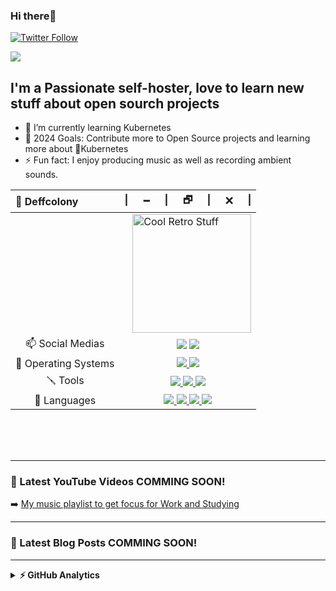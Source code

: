### Hi there👋

<!-- [![Website](https://img.shields.io/website?label=website.com&style=for-the-badge&url=https%3A%2F%2Fwebsite.com)](https://website.com) -->
[![Twitter Follow](https://img.shields.io/twitter/follow/deffcolony?color=1DA1F2&logo=twitter&style=for-the-badge)](https://twitter.com/intent/follow?original_referer=https%3A%2F%2Fgithub.com%2Fdeffcolony&screen_name=deffcolony)


<img src="https://komarev.com/ghpvc/?username=deffcolony">

## I'm a Passionate self-hoster, love to learn new stuff about open sourch projects

- 🛞 I’m currently learning Kubernetes
- 🔭 2024 Goals: Contribute more to Open Source projects and learning more about 🛞Kubernetes
- ⚡ Fun fact: I enjoy producing music as well as recording ambient sounds.



<div align="center">
  <table>
    <thead>
      <tr>
        <th align="left">🌌 Deffcolony</th>
        <th align="right">|⠀⠀🗕⠀⠀|⠀⠀🗗⠀⠀|⠀⠀🗙⠀⠀|</th>
      </tr>
    </thead>
    <tbody>
      <tr>
        <td colspan="2">
          <a href="#blank"><img src="https://i.gifer.com/origin/81/819e6ef27c2f13b211813f61ee68b201.gif" align="right" title="Some anime gif" width="190px" height="auto" alt="Cool Retro Stuff"></a>
      <tr>
        <td align="center">📫 Social Medias</td>
        <td align="center">
          <a href="https://steamcommunity.com/id/deffcolony/"><img src="https://img.shields.io/badge/Steam-000000?style=flat&logo=steam&logoColor=white"></a>
          <a href="https://gitlab.com/deffcolony"><img src="https://img.shields.io/badge/GitLab-330F63?style=flat&logo=gitlab&logoColor=white"></a>
        </td>
      </tr>
      <tr>
        <td align="center">💾 Operating Systems</td>
        <td align="center">
          <a href="#blank">
          <a href="https://www.microsoft.com/en-us/software-download/windows11"><img src="https://img.shields.io/badge/OS-Windows_11-0078D6?style=flat&logo=microsoft&logoColor=white"> 
          <a href="https://ubuntu.com/download/server"><img src="https://img.shields.io/badge/OS-Ubuntu_Server-E95420?style=flat&logo=ubuntu&logoColor=orange">
          </a>
        </td>
      </tr>
      <tr>
        <td align="center">🪛 Tools</td>
        <td align="center">
          <a href="#blank">
             <a href="https://code.visualstudio.com"><img src="https://img.shields.io/badge/IDE-VS_Code-0078D4?style=flat&logo=visual%20studio%20code&logoColor=white">
             <a href="https://www.gimp.org/downloads"><img src="https://img.shields.io/badge/GIMP-5C5543?style=flat&logo=gimp&logoColor=white">
             <a href="https://mobaxterm.mobatek.net/download.html"><img src="https://img.shields.io/badge/MobaXterm-5C5543?style=flat&logo=gnometerminal&logoColor=white">
          </a>
        </td>
      </tr>
      <tr>
        <td align="center">🚀 Languages</td>
        <td align="center">
          <a href="#blank">
            <img src="https://img.shields.io/badge/PowerShell-5391FE?style=flat&logo=PowerShell&logoColor=white">
            <img src="https://img.shields.io/badge/HTML5-E34F26?style=flat&logo=html5&logoColor=white">
            <img src="https://img.shields.io/badge/CSS3-1572B6?style=flat&logo=css3&logoColor=white">
            <img src="https://img.shields.io/badge/Python-3776AB?style=flat&logo=python&logoColor=FFD343">
          </a>
        </td>
      </tr>
    </tbody>
  </table>
</div>

<br />




<br />
<br />

---

### 🎥 Latest YouTube Videos COMMING SOON!

<!-- YOUTUBE:START -->

<!-- - [text placeholder](link placeholder) -->
<!-- - [text placeholder](link placeholder) -->
<!-- - [text placeholder](link placeholder) -->

<!-- YOUTUBE:END -->

<!-- ➡️ [more YouTube posts...](https://https://www.youtube.com/deffcolony) -->

➡️ [My music playlist to get focus for Work and Studying](https://youtube.com/playlist?list=PLMxrgfFYbFxTeDibuj1Jdj6PXVzcmT0VS)

---

### 📕 Latest Blog Posts COMMING SOON!

<!-- BLOG-POST-LIST:START -->

<!-- - [text placeholder](link placeholder) -->
<!-- - [text placeholder](link placeholder) -->
<!-- - [text placeholder](link placeholder) -->

<!-- BLOG-POST-LIST:END -->

<!-- ➡️ [more blog posts...](https://website) -->

---


<details>
  <summary><b>⚡ GitHub Analytics</b></summary>
  <br />
  <div align="center">
    <a href="#blank">
      <img src="https://github-readme-stats.vercel.app/api?username=deffcolony&hide_title&show_icons=true&theme=vue&include_all_commits=true&count_private=true" height="180px" title="Nature is love 💚" alt="Deffcolony's stats" />
      <img src="https://github-readme-stats.vercel.app/api/top-langs/?username=deffcolony&layout=compact&theme=vue&langs_count=8&hide=jupyter%20notebook,java" height="180px" title="Nature is life 🧬" alt="Most Used Languages" />
    </a>
  </div>
</details>



<!-- [website]: https://website -->
[twitter]: https://twitter.com/deffcolony
[youtube]: https://youtube.com/deffcolony
[mobaterminal]: https://mobaxterm.mobatek.net/
[studiocode]: https://code.visualstudio.com/
[github]: https://github.com/deffcolony
[html5]: https://en.wikipedia.org/wiki/HTML
[css]: https://en.wikipedia.org/wiki/CSS
